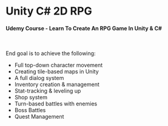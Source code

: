 # Unity C# 2D RPG
#### Udemy Course - Learn To Create An RPG Game In Unity &amp; C#

<br/>

End goal is to achieve the following:
- Full top-down character movement
- Creating tile-based maps in Unity
- A full dialog system
- Inventory creation & management
- Stat-tracking & leveling up
- Shop system
- Turn-based battles with enemies
- Boss Battles
- Quest Management
